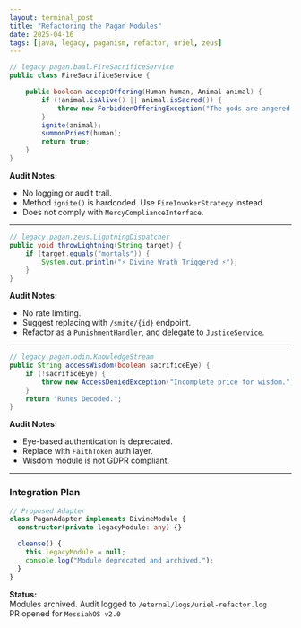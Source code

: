 ```yaml
---
layout: terminal_post
title: "Refactoring the Pagan Modules"
date: 2025-04-16
tags: [java, legacy, paganism, refactor, uriel, zeus]
---
```


```java
// legacy.pagan.baal.FireSacrificeService
public class FireSacrificeService {

    public boolean acceptOffering(Human human, Animal animal) {
        if (!animal.isAlive() || animal.isSacred()) {
            throw new ForbiddenOfferingException("The gods are angered.");
        }
        ignite(animal);
        summonPriest(human);
        return true;
    }
}
```

**Audit Notes:**
- No logging or audit trail.
- Method `ignite()` is hardcoded. Use `FireInvokerStrategy` instead.
- Does not comply with `MercyComplianceInterface`.

---

```java
// legacy.pagan.zeus.LightningDispatcher
public void throwLightning(String target) {
    if (target.equals("mortals")) {
        System.out.println("⚡ Divine Wrath Triggered ⚡");
    }
}
```

**Audit Notes:**
- No rate limiting.
- Suggest replacing with `/smite/{id}` endpoint.
- Refactor as a `PunishmentHandler`, and delegate to `JusticeService`.

---

```java
// legacy.pagan.odin.KnowledgeStream
public String accessWisdom(boolean sacrificeEye) {
    if (!sacrificeEye) {
        throw new AccessDeniedException("Incomplete price for wisdom.");
    }
    return "Runes Decoded.";
}
```

**Audit Notes:**
- Eye-based authentication is deprecated.
- Replace with `FaithToken` auth layer.
- Wisdom module is not GDPR compliant.

---

### Integration Plan

```ts
// Proposed Adapter
class PaganAdapter implements DivineModule {
  constructor(private legacyModule: any) {}

  cleanse() {
    this.legacyModule = null;
    console.log("Module deprecated and archived.");
  }
}
```

**Status:**  
Modules archived. Audit logged to `/eternal/logs/uriel-refactor.log`  
PR opened for `MessiahOS v2.0`